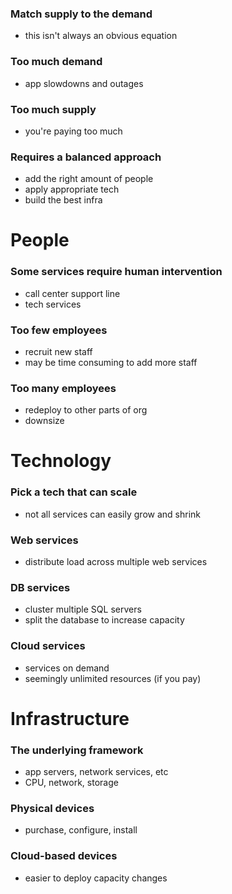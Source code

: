 ### Match supply to the demand
- this isn't always an obvious equation
### Too much demand
- app slowdowns and outages
### Too much supply
- you're paying too much
### Requires a balanced approach
- add the right amount of people
- apply appropriate tech
- build the best infra
# People
### Some services require human intervention
- call center support line
- tech services
### Too few employees
- recruit new staff
- may be time consuming to add more staff
### Too many employees
- redeploy to other parts of org
- downsize
# Technology
### Pick a tech that can scale
- not all services can easily grow and shrink
### Web services
- distribute load across multiple web services
### DB services
- cluster multiple SQL servers
- split the database to increase capacity
### Cloud services
- services on demand
- seemingly unlimited resources (if you pay)
# Infrastructure
### The underlying framework
- app servers, network services, etc
- CPU, network, storage
### Physical devices
- purchase, configure, install
### Cloud-based devices
- easier to deploy capacity changes
